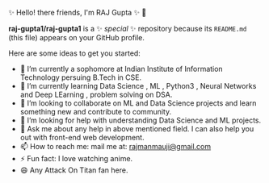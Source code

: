 ✨ Hello! there friends, I'm RAJ Gupta ✨ 👋 


**raj-gupta1/raj-gupta1** is a ✨ _special_ ✨ repository because its `README.md` (this file) appears on your GitHub profile.

Here are some ideas to get you started:

- 🔭 I’m currently a sophomore at Indian Institute of Information Technology persuing B.Tech in CSE.
- 🌱 I’m currently learning Data Science , ML , Python3 , Neural Networks and Deep LEarning , problem solving on DSA. 
- 👯 I’m looking to collaborate on ML and Data Science projects and learn something new and contribute to community.
- 🤔 I’m looking for help with understanding Data Science and  ML projects.
- 💬 Ask me about any help in above mentioned field. I can also help you out with front-end web development. 
- 📫 How to reach me: mail me at: rajmanmauji@gmail.com
- ⚡ Fun fact: I love watching anime.
- 😄 Any Attack On Titan fan here.  


